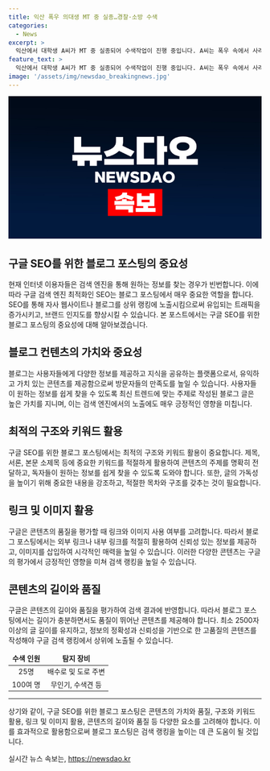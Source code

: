 ```yaml
---
title: 익산 폭우 의대생 MT 중 실종…경찰·소방 수색
categories:
  - News
excerpt: >
  익산에서 대학생 A씨가 MT 중 실종되어 수색작업이 진행 중입니다. A씨는 폭우 속에서 사라졌고, 동아리 멤버들은 술을 마시고 잠들었다고 전해졌습니다. 경찰과 소방 당국은 100여 명의 인력과 무인기, 수색견을 투입하여 수색을 이어가고 있으며, 시내 외곽에 위치한 펜션 주변의 환경이 수색을 어렵게 하고 있습니다. 실종 이틀째인 오늘도 계속해서 수색이 이어지고 있습니다. (출처: 전북특별자치도 소방본부 제공)
feature_text: >
  익산에서 대학생 A씨가 MT 중 실종되어 수색작업이 진행 중입니다. A씨는 폭우 속에서 사라졌고, 동아리 멤버들은 술을 마시고 잠들었다고 전해졌습니다. 경찰과 소방 당국은 100여 명의 인력과 무인기, 수색견을 투입하여 수색을 이어가고 있으며, 시내 외곽에 위치한 펜션 주변의 환경이 수색을 어렵게 하고 있습니다. 실종 이틀째인 오늘도 계속해서 수색이 이어지고 있습니다. (출처: 전북특별자치도 소방본부 제공)
image: '/assets/img/newsdao_breakingnews.jpg'
---
```


<p><img src="/assets/img/newsdao_breakingnews.jpg" alt="firstkoreanews 속보" /></p>

<h2 data-ke-size="size26">구글 SEO를 위한 블로그 포스팅의 중요성</h2>

<p data-ke-size="size16">현재 인터넷 이용자들은 검색 엔진을 통해 원하는 정보를 찾는 경우가 빈번합니다. 이에 따라 구글 검색 엔진 최적화인 SEO는 블로그 포스팅에서 매우 중요한 역할을 합니다. SEO를 통해 자사 웹사이트나 블로그를 상위 랭킹에 노출시킴으로써 유입되는 트래픽을 증가시키고, 브랜드 인지도를 향상시킬 수 있습니다. 본 포스트에서는 구글 SEO를 위한 블로그 포스팅의 중요성에 대해 알아보겠습니다.</p>

<h2 data-ke-size="size24">블로그 컨텐츠의 가치와 중요성</h2>

<p data-ke-size="size16">블로그는 사용자들에게 다양한 정보를 제공하고 지식을 공유하는 플랫폼으로서, 유익하고 가치 있는 콘텐츠를 제공함으로써 방문자들의 만족도를 높일 수 있습니다. 사용자들이 원하는 정보를 쉽게 찾을 수 있도록 최신 트렌드에 맞는 주제로 작성된 블로그 글은 높은 가치를 지니며, 이는 검색 엔진에서의 노출에도 매우 긍정적인 영향을 미칩니다.</p>

<h2 data-ke-size="size24">최적의 구조와 키워드 활용</h2>

<p data-ke-size="size16">구글 SEO를 위한 블로그 포스팅에서는 최적의 구조와 키워드 활용이 중요합니다. 제목, 서론, 본문 소제목 등에 중요한 키워드를 적절하게 활용하여 콘텐츠의 주제를 명확히 전달하고, 독자들이 원하는 정보를 쉽게 찾을 수 있도록 도와야 합니다. 또한, 글의 가독성을 높이기 위해 중요한 내용을 강조하고, 적절한 목차와 구조를 갖추는 것이 필요합니다.</p>

<h2 data-ke-size="size24">링크 및 이미지 활용</h2>

<p data-ke-size="size16">구글은 콘텐츠의 품질을 평가할 때 링크와 이미지 사용 여부를 고려합니다. 따라서 블로그 포스팅에서는 외부 링크나 내부 링크를 적절히 활용하여 신뢰성 있는 정보를 제공하고, 이미지를 삽입하여 시각적인 매력을 높일 수 있습니다. 이러한 다양한 콘텐츠는 구글의 평가에서 긍정적인 영향을 미쳐 검색 랭킹을 높일 수 있습니다.</p>

<h2 data-ke-size="size24">콘텐츠의 길이와 품질</h2>

<p data-ke-size="size16">구글은 콘텐츠의 길이와 품질을 평가하여 검색 결과에 반영합니다. 따라서 블로그 포스팅에서는 길이가 충분하면서도 품질이 뛰어난 콘텐츠를 제공해야 합니다. 최소 2500자 이상의 글 길이를 유지하고, 정보의 정확성과 신뢰성을 기반으로 한 고품질의 콘텐츠를 작성해야 구글 검색 랭킹에서 상위에 노출될 수 있습니다.</p>

<table>
<thead>
<tr>
<td style="text-align: center; height: 17px;"><b>수색 인원</b></td>
<td style="text-align: center; height: 17px;"><b>탐지 장비</b></td>
</tr>
</thead>
<tbody>
<tr>
<td style="text-align: center;">25명</td>
<td style="text-align: center;">배수로 및 도로 주변</td>
</tr>
<tr>
<td style="text-align: center;">100여 명</td>
<td style="text-align: center;">무인기, 수색견 등</td>
</tr>
</tbody>
</table>

<hr>

<p data-ke-size="size16">상기와 같이, 구글 SEO를 위한 블로그 포스팅은 콘텐츠의 가치와 품질, 구조와 키워드 활용, 링크 및 이미지 활용, 콘텐츠의 길이와 품질 등 다양한 요소를 고려해야 합니다. 이를 효과적으로 활용함으로써 블로그 포스팅은 검색 랭킹을 높이는 데 큰 도움이 될 것입니다.</p>
실시간 뉴스 속보는, <a href="https://newsdao.kr" rel="dofollow">https://newsdao.kr</a>


